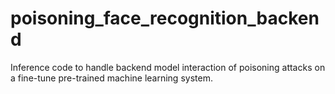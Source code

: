 # poisoning_face_recognition_backend
Inference code to handle backend model interaction of poisoning attacks on a fine-tune pre-trained machine learning system.
